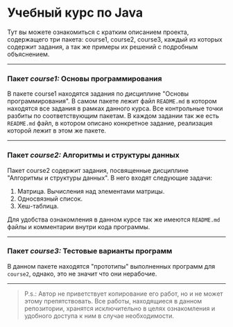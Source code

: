 # Учебный курс по Java

Тут вы можете ознакомиться с кратким описанием проекта, содержащего три пакета: course1, course2, course3, каждый из которых содержит задания, а так же примеры их решений с подробным объяснением.

---

### Пакет *course1:* Основы программирования

В пакете course1 находятся задания по дисциплине "Основы программирования". В самом пакете лежит файл `README.md` в котором находятся все задания в рамках данного курса. Все контрольные точки разбиты по соответствующим пакетам. В каждом задании так же есть `README.md` файл, в котором описано конкретное задание, реализация которой лежит в этом же пакете.

---

### Пакет *course2:* Алгоритмы и структуры данных

Пакет course2 содержит задания, посвященные дисциплине "Алгоритмы и структуры данных". В него входят следующие задачи:

1. Матрица. Вычисления над элементами матрицы.
2. Односвязный список.
3. Хеш-таблица.

Для удобства ознакомления в данном курсе так же имеются `README.md` файлы и комментарии внутри кода программы.

---

### Пакет *course3:* Тестовые варианты программ

В данном пакете находятся "прототипы" выполненных программ для `course2`, однако, это не значит что они нерабочие.

---

> P.s.: Автор не приветствует копирование его работ, но и не может этому препятствовать. Все работы, находящиеся в данном репозитории, хранятся исключительно в целях ознакомления и удобного доступа к ним в случае необходимости.